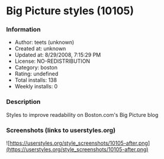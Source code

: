 # Big Picture styles (10105)

### Information
- Author: teets (unknown)
- Created at: unknown
- Updated at: 8/29/2008, 7:15:29 PM
- License: NO-REDISTRIBUTION
- Category: boston
- Rating: undefined
- Total installs: 138
- Weekly installs: 0


### Description
Styles to improve readability on Boston.com's Big Picture blog


### Screenshots (links to userstyles.org)
![https://userstyles.org/style_screenshots/10105-after.png](https://userstyles.org/style_screenshots/10105-after.png)


